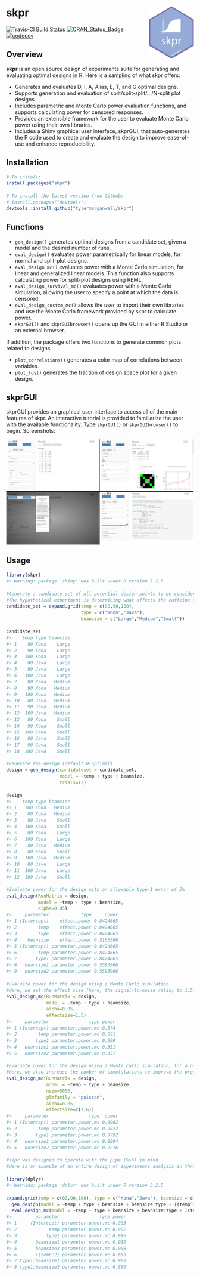 
skpr <img src="man/figures/skprlogo.png" align="right" />
=========================================================

[![Travis-CI Build Status](https://travis-ci.org/tylermorganwall/skpr.svg?branch=master)](https://travis-ci.org/tylermorganwall/skpr) [![CRAN\_Status\_Badge](http://www.r-pkg.org/badges/version/skpr)](http://cran.r-project.org/package=skpr) [![codecov](https://codecov.io/gh/tylermorganwall/skpr/branch/master/graph/badge.svg)](https://codecov.io/gh/tylermorganwall/skpr)

Overview
--------

**skpr** is an open source design of experiments suite for generating and evaluating optimal designs in R. Here is a sampling of what skpr offers:

-   Generates and evaluates D, I, A, Alias, E, T, and G optimal designs.
-   Supports generation and evaluation of split/split-split/.../N-split plot designs.
-   Includes parametric and Monte Carlo power evaluation functions, and supports calculating power for censored responses.
-   Provides an extensible framework for the user to evaluate Monte Carlo power using their own libraries.
-   Includes a Shiny graphical user interface, skprGUI, that auto-generates the R code used to create and evaluate the design to improve ease-of-use and enhance reproducibility.

Installation
------------

``` r
# To install:
install.packages("skpr")

# To install the latest version from Github:
# install.packages("devtools")
devtools::install_github("tylermorganwall/skpr")
```

Functions
---------

-   `gen_design()` generates optimal designs from a candidate set, given a model and the desired number of runs.
-   `eval_design()` evaluates power parametrically for linear models, for normal and split-plot designs.
-   `eval_design_mc()` evaluates power with a Monte Carlo simulation, for linear and generalized linear models. This function also supports calculating power for split-plot designs using REML.
-   `eval_design_survival_mc()` evaluates power with a Monte Carlo simulation, allowing the user to specify a point at which the data is censored.
-   `eval_design_custom_mc()` allows the user to import their own libraries and use the Monte Carlo framework provided by skpr to calculate power.
-   `skprGUI()` and `skprGUIbrowser()` opens up the GUI in either R Studio or an external browser.

If addition, the package offers two functions to generate common plots related to designs:

-   `plot_correlations()` generates a color map of correlations between variables.
-   `plot_fds()` generates the fraction of design space plot for a given design.

skprGUI
-------

skprGUI provides an graphical user interface to access all of the main features of skpr. An interactive tutorial is provided to familiarize the user with the available functionality. Type `skprGUI()` or `skprGUIbrowser()` to begin. Screenshots:

<img src="man/figures/skprGUIcomp.png" align="center"></img>

Usage
-----

``` r
library(skpr)
#> Warning: package 'shiny' was built under R version 3.2.5

#Generate a candidate set of all potential design points to be considered in the experiment
#The hypothetical experiment is determining what affects the caffeine content in coffee
candidate_set = expand.grid(temp = c(80,90,100), 
                            type = c("Kona","Java"),
                            beansize = c("Large","Medium","Small"))

candidate_set
#>    temp type beansize
#> 1    80 Kona    Large
#> 2    90 Kona    Large
#> 3   100 Kona    Large
#> 4    80 Java    Large
#> 5    90 Java    Large
#> 6   100 Java    Large
#> 7    80 Kona   Medium
#> 8    90 Kona   Medium
#> 9   100 Kona   Medium
#> 10   80 Java   Medium
#> 11   90 Java   Medium
#> 12  100 Java   Medium
#> 13   80 Kona    Small
#> 14   90 Kona    Small
#> 15  100 Kona    Small
#> 16   80 Java    Small
#> 17   90 Java    Small
#> 18  100 Java    Small

#Generate the design (default D-optimal)
design = gen_design(candidateset = candidate_set, 
                    model = ~temp + type + beansize,
                    trials=12)

design
#>    temp type beansize
#> 1   100 Kona   Medium
#> 2    80 Kona   Medium
#> 3    80 Java    Small
#> 4   100 Kona    Small
#> 5    80 Kona    Large
#> 6   100 Kona    Large
#> 7    80 Java   Medium
#> 8    80 Kona    Small
#> 9   100 Java   Medium
#> 10   80 Java    Large
#> 11  100 Java    Large
#> 12  100 Java    Small

#Evaluate power for the design with an allowable type-I error of 5%
eval_design(RunMatrix = design,
            model = ~temp + type + beansize,
            alpha=0.05)
#>     parameter            type     power
#> 1 (Intercept)    effect.power 0.8424665
#> 2        temp    effect.power 0.8424665
#> 3        type    effect.power 0.8424665
#> 4    beansize    effect.power 0.5165386
#> 5 (Intercept) parameter.power 0.8424665
#> 6        temp parameter.power 0.8424665
#> 7       type1 parameter.power 0.8424665
#> 8   beansize1 parameter.power 0.5593966
#> 9   beansize2 parameter.power 0.5593966

#Evaluate power for the design using a Monte Carlo simulation. 
#Here, we set the effect size (here, the signal-to-noise ratio) to 1.5.
eval_design_mc(RunMatrix = design,
               model = ~temp + type + beansize,
               alpha=0.05,
               effectsize=1.5)
#>     parameter               type power
#> 1 (Intercept) parameter.power.mc 0.574
#> 2        temp parameter.power.mc 0.581
#> 3       type1 parameter.power.mc 0.599
#> 4   beansize1 parameter.power.mc 0.351
#> 5   beansize2 parameter.power.mc 0.351

#Evaluate power for the design using a Monte Carlo simulation, for a non-normal response. 
#Here, we also increase the number of simululations to improve the precision of the results.
eval_design_mc(RunMatrix = design,
               model = ~temp + type + beansize,
               nsim=5000,
               glmfamily = "poisson",
               alpha=0.05,
               effectsize=c(2,6))
#>     parameter               type  power
#> 1 (Intercept) parameter.power.mc 0.9962
#> 2        temp parameter.power.mc 0.9822
#> 3       type1 parameter.power.mc 0.9792
#> 4   beansize1 parameter.power.mc 0.8894
#> 5   beansize2 parameter.power.mc 0.7216

#skpr was designed to operate with the pipe (%>%) in mind. 
#Here is an example of an entire design of experiments analysis in three lines:

library(dplyr)
#> Warning: package 'dplyr' was built under R version 3.2.5

expand.grid(temp = c(80,90,100), type = c("Kona","Java"), beansize = c("Large","Medium","Small")) %>%
  gen_design(model = ~temp + type + beansize + beansize:type + I(temp^2), trials=24, optimality="I") %>%
  eval_design_mc(model = ~temp + type + beansize + beansize:type + I(temp^2), alpha=0.05)
#>         parameter               type power
#> 1     (Intercept) parameter.power.mc 0.903
#> 2            temp parameter.power.mc 0.902
#> 3           type1 parameter.power.mc 0.996
#> 4       beansize1 parameter.power.mc 0.910
#> 5       beansize2 parameter.power.mc 0.908
#> 6       I(temp^2) parameter.power.mc 0.660
#> 7 type1:beansize1 parameter.power.mc 0.900
#> 8 type1:beansize2 parameter.power.mc 0.896
```
